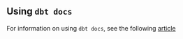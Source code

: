 ## Using `dbt docs`

For information on using `dbt docs`, see the following [article](https://www.getdbt.com/blog/using-dbt-docs)
